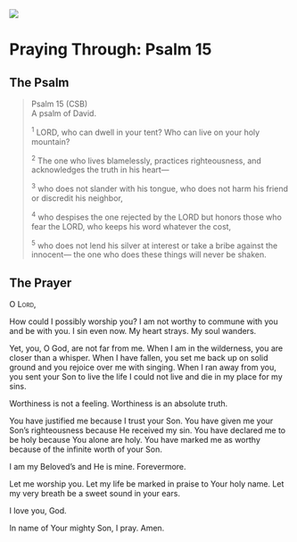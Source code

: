 <img class="intro-right" src="/images/art-paris-psalter.jpg">

# Praying Through: Psalm 15

## The Psalm

>Psalm 15 (CSB)  
><sup></sup> A psalm of David. 
>
><sup>1</sup> LORD, who can dwell in your tent? Who can live on your holy mountain? 
>
><sup>2</sup> The one who lives blamelessly, practices righteousness, and acknowledges the truth in his heart— 
>
><sup>3</sup> who does not slander with his tongue, who does not harm his friend or discredit his neighbor, 
>
><sup>4</sup> who despises the one rejected by the LORD but honors those who fear the LORD, who keeps his word whatever the cost, 
>
><sup>5</sup> who does not lend his silver at interest or take a bribe against the innocent— the one who does these things will never be shaken.

## The Prayer

<div style="font-variant: small-caps;">
  O Lord,
</div>


How could I possibly worship you? I am not worthy to commune with you and be with you. I sin even now. My heart strays. My soul wanders.

Yet, you, O God, are not far from me. When I am in the wilderness, you are closer than a whisper. When I have fallen, you set me back up on solid ground and you rejoice over me with singing. When I ran away from you, you sent your Son to live the life I could not live and die in my place for my sins.

Worthiness is not a feeling. Worthiness is an absolute truth.

You have justified me because I trust your Son.
You have given me your Son’s righteousness because He received my sin.
You have declared me to be holy because You alone are holy.
You have marked me as worthy because of the infinite worth of your Son.

I am my Beloved’s and He is mine. Forevermore.

Let me worship you. Let my life be marked in praise to Your holy name. Let my very breath be a sweet sound in your ears.

I love you, God.

In name of Your mighty Son, I pray.
Amen.
